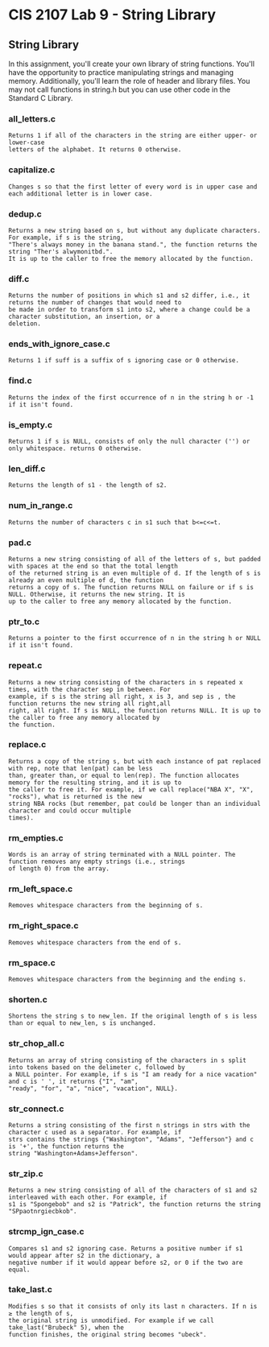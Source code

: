 # CIS 2107 Lab 9 - String Library

## String Library
In this assignment, you'll create your own library of string functions. You'll have the opportunity to practice manipulating strings and managing memory. Additionally, you'll learn the role of header and library files. You may not call functions in string.h but you can use other code in the Standard C Library.

### all_letters.c
    Returns 1 if all of the characters in the string are either upper- or lower-case
    letters of the alphabet. It returns 0 otherwise.

### capitalize.c
    Changes s so that the first letter of every word is in upper case and each additional letter is in lower case.

### dedup.c
    Returns a new string based on s, but without any duplicate characters. For example, if s is the string,
    "There's always money in the banana stand.", the function returns the string "Ther's alwymonitbd.".
    It is up to the caller to free the memory allocated by the function.

### diff.c
    Returns the number of positions in which s1 and s2 differ, i.e., it returns the number of changes that would need to
    be made in order to transform s1 into s2, where a change could be a character substitution, an insertion, or a
    deletion.

### ends_with_ignore_case.c
    Returns 1 if suff is a suffix of s ignoring case or 0 otherwise.

### find.c
    Returns the index of the first occurrence of n in the string h or -1 if it isn't found.

### is_empty.c
    Returns 1 if s is NULL, consists of only the null character ('') or only whitespace. returns 0 otherwise.

### len_diff.c
    Returns the length of s1 - the length of s2.

### num_in_range.c
    Returns the number of characters c in s1 such that b<=c<=t.

### pad.c
    Returns a new string consisting of all of the letters of s, but padded with spaces at the end so that the total length
    of the returned string is an even multiple of d. If the length of s is already an even multiple of d, the function
    returns a copy of s. The function returns NULL on failure or if s is NULL. Otherwise, it returns the new string. It is
    up to the caller to free any memory allocated by the function.

### ptr_to.c
    Returns a pointer to the first occurrence of n in the string h or NULL if it isn't found.

### repeat.c
    Returns a new string consisting of the characters in s repeated x times, with the character sep in between. For
    example, if s is the string all right, x is 3, and sep is , the function returns the new string all right,all
    right, all right. If s is NULL, the function returns NULL. It is up to the caller to free any memory allocated by
    the function.

### replace.c
    Returns a copy of the string s, but with each instance of pat replaced with rep, note that len(pat) can be less
    than, greater than, or equal to len(rep). The function allocates memory for the resulting string, and it is up to
    the caller to free it. For example, if we call replace("NBA X", "X", "rocks"), what is returned is the new
    string NBA rocks (but remember, pat could be longer than an individual character and could occur multiple
    times).

### rm_empties.c
    Words is an array of string terminated with a NULL pointer. The function removes any empty strings (i.e., strings
    of length 0) from the array.

### rm_left_space.c
    Removes whitespace characters from the beginning of s.

### rm_right_space.c
    Removes whitespace characters from the end of s.

### rm_space.c
    Removes whitespace characters from the beginning and the ending s.

### shorten.c
    Shortens the string s to new_len. If the original length of s is less than or equal to new_len, s is unchanged.

### str_chop_all.c
    Returns an array of string consisting of the characters in s split into tokens based on the delimeter c, followed by
    a NULL pointer. For example, if s is "I am ready for a nice vacation" and c is ' ', it returns {"I", "am",
    "ready", "for", "a", "nice", "vacation", NULL}.

### str_connect.c
    Returns a string consisting of the first n strings in strs with the character c used as a separator. For example, if
    strs contains the strings {"Washington", "Adams", "Jefferson"} and c is '+', the function returns the
    string "Washington+Adams+Jefferson".

### str_zip.c
    Returns a new string consisting of all of the characters of s1 and s2 interleaved with each other. For example, if
    s1 is "Spongebob" and s2 is "Patrick", the function returns the string "SPpaotnrgiecbkob".

### strcmp_ign_case.c
    Compares s1 and s2 ignoring case. Returns a positive number if s1 would appear after s2 in the dictionary, a
    negative number if it would appear before s2, or 0 if the two are equal.

### take_last.c
    Modifies s so that it consists of only its last n characters. If n is ≥ the length of s,
    the original string is unmodified. For example if we call take_last("Brubeck" 5), when the
    function finishes, the original string becomes "ubeck".
